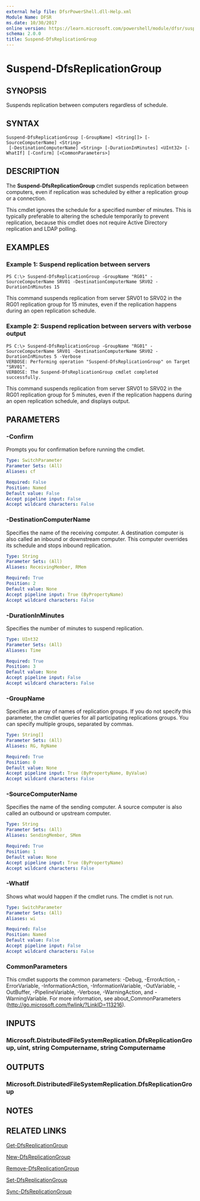 ```yaml
---
external help file: DfsrPowerShell.dll-Help.xml
Module Name: DFSR
ms.date: 10/30/2017
online version: https://learn.microsoft.com/powershell/module/dfsr/suspend-dfsreplicationgroup?view=windowsserver2012r2-ps&wt.mc_id=ps-gethelp
schema: 2.0.0
title: Suspend-DfsReplicationGroup
---
```


# Suspend-DfsReplicationGroup

## SYNOPSIS
Suspends replication between computers regardless of schedule.

## SYNTAX

```
Suspend-DfsReplicationGroup [-GroupName] <String[]> [-SourceComputerName] <String>
 [-DestinationComputerName] <String> [-DurationInMinutes] <UInt32> [-WhatIf] [-Confirm] [<CommonParameters>]
```

## DESCRIPTION
The **Suspend-DfsReplicationGroup** cmdlet suspends replication between computers, even if replication was scheduled by either a replication group or a connection.

This cmdlet ignores the schedule for a specified number of minutes.
This is typically preferable to altering the schedule temporarily to prevent replication, because this cmdlet does not require Active Directory replication and LDAP polling.

## EXAMPLES

### Example 1: Suspend replication between servers
```
PS C:\> Suspend-DfsReplicationGroup -GroupName "RG01" -SourceComputerName SRV01 -DestinationComputerName SRV02 -DurationInMinutes 15
```

This command suspends replication from server SRV01 to SRV02 in the RG01 replication group for 15 minutes, even if the replication happens during an open replication schedule.

### Example 2: Suspend replication between servers with verbose output
```
PS C:\> Suspend-DfsReplicationGroup -GroupName "RG01" -SourceComputerName SRV01 -DestinationComputerName SRV02 -DurationInMinutes 5 -Verbose
VERBOSE: Performing operation "Suspend-DfsReplicationGroup" on Target "SRV01".
VERBOSE: The Suspend-DfsReplicationGroup cmdlet completed successfully.
```

This command suspends replication from server SRV01 to SRV02 in the RG01 replication group for 5 minutes, even if the replication happens during an open replication schedule, and displays output.

## PARAMETERS

### -Confirm
Prompts you for confirmation before running the cmdlet.

```yaml
Type: SwitchParameter
Parameter Sets: (All)
Aliases: cf

Required: False
Position: Named
Default value: False
Accept pipeline input: False
Accept wildcard characters: False
```

### -DestinationComputerName
Specifies the name of the receiving computer.
A destination computer is also called an inbound or downstream computer.
This computer overrides its schedule and stops inbound replication.

```yaml
Type: String
Parameter Sets: (All)
Aliases: ReceivingMember, RMem

Required: True
Position: 2
Default value: None
Accept pipeline input: True (ByPropertyName)
Accept wildcard characters: False
```

### -DurationInMinutes
Specifies the number of minutes to suspend replication.

```yaml
Type: UInt32
Parameter Sets: (All)
Aliases: Time

Required: True
Position: 3
Default value: None
Accept pipeline input: False
Accept wildcard characters: False
```

### -GroupName
Specifies an array of names of replication groups.
If you do not specify this parameter, the cmdlet queries for all participating replications groups.
You can specify multiple groups, separated by commas.

```yaml
Type: String[]
Parameter Sets: (All)
Aliases: RG, RgName

Required: True
Position: 0
Default value: None
Accept pipeline input: True (ByPropertyName, ByValue)
Accept wildcard characters: False
```

### -SourceComputerName
Specifies the name of the sending computer.
A source computer is also called an outbound or upstream computer.

```yaml
Type: String
Parameter Sets: (All)
Aliases: SendingMember, SMem

Required: True
Position: 1
Default value: None
Accept pipeline input: True (ByPropertyName)
Accept wildcard characters: False
```

### -WhatIf
Shows what would happen if the cmdlet runs.
The cmdlet is not run.

```yaml
Type: SwitchParameter
Parameter Sets: (All)
Aliases: wi

Required: False
Position: Named
Default value: False
Accept pipeline input: False
Accept wildcard characters: False
```

### CommonParameters
This cmdlet supports the common parameters: -Debug, -ErrorAction, -ErrorVariable, -InformationAction, -InformationVariable, -OutVariable, -OutBuffer, -PipelineVariable, -Verbose, -WarningAction, and -WarningVariable. For more information, see about_CommonParameters (http://go.microsoft.com/fwlink/?LinkID=113216).

## INPUTS

### Microsoft.DistributedFileSystemReplication.DfsReplicationGroup, uint, string Computername, string Computername

## OUTPUTS

### Microsoft.DistributedFileSystemReplication.DfsReplicationGroup

## NOTES

## RELATED LINKS

[Get-DfsReplicationGroup](./Get-DfsReplicationGroup.md)

[New-DfsReplicationGroup](./New-DfsReplicationGroup.md)

[Remove-DfsReplicationGroup](./Remove-DfsReplicationGroup.md)

[Set-DfsReplicationGroup](./Set-DfsReplicationGroup.md)

[Sync-DfsReplicationGroup](./Sync-DfsReplicationGroup.md)

